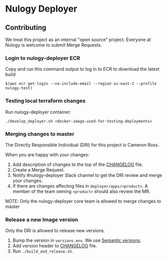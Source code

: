 # Nulogy Deployer

## Contributing

We treat this project as an internal "open source" project. Everyone at Nulogy is welcome to submit Merge Requests.

### Login to nulogy-deployer ECR

Copy and run this command output to log in to ECR to download the latest build

```
$(aws ecr get-login --no-include-email --region us-east-2 --profile nulogy-test)
```

### Testing local terraform changes

Run nulogy-deployer container:

```
./develop_deployer.sh <docker-image-used-for-testing-deployments>
```

### Merging changes to master

The Directly Responsible Individual (DRI) for this project is Cameron Ross.

When you are happy with your changes:

1. Add description of changes to the top of the [CHANGELOG](./CHANGELOG.md) file.
1. Create a Merge Request.
1. Notify #nulogy-deployer Slack channel to get the DRI review and merge your changes.
1. If there are changes affecting files in `deployer/apps/<product>`. A member of the team owning `<product>` should also review the MR.

NOTE: Only the nulogy-deployer core team is allowed to merge changes to master

### Release a new Image version

Only the DRI is allowed to release new versions.

1. Bump the version in `versions.env`. We use [Semantic versions](https://semver.org/).
1. Add version header to [CHANGELOG](./CHANGELOG.md) file.
1. Run `./build_and_release.sh`.
